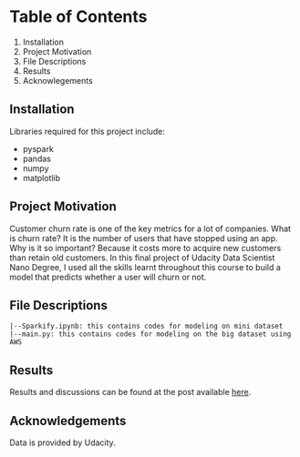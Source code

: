 # Table of Contents
1. Installation
2. Project Motivation
3. File Descriptions
4. Results
5. Acknowlegements

## Installation
Libraries required for this project include:
- pyspark
- pandas
- numpy
- matplotlib

## Project Motivation
Customer churn rate is one of the key metrics for a lot of companies. What is churn rate? It is the number of users that
have stopped using an app. Why is it so important? Because it costs more to acquire new customers than retain old customers.
In this final project of Udacity Data Scientist Nano Degree, I used all the skills learnt throughout this course to
build a model that predicts whether a user will churn or not.

## File Descriptions
```
|--Sparkify.ipynb: this contains codes for modeling on mini dataset
|--main.py: this contains codes for modeling on the big dataset using AWS
```
## Results
Results and discussions can be found at the post available [here](https://medium.com/@kwok723/predict-customer-churn-rate-with-apache-spark-39c83a8f4940).

## Acknowledgements
Data is provided by Udacity.